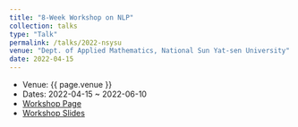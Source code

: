 ```yaml
---
title: "8-Week Workshop on NLP"
collection: talks
type: "Talk"
permalink: /talks/2022-nsysu
venue: "Dept. of Applied Mathematics, National Sun Yat-sen University"
date: 2022-04-15
---
```


- Venue: {{ page.venue }}
- Dates: 2022-04-15 ~ 2022-06-10
- [Workshop Page](https://howard-haowen.github.io/NLP-demos/nsysu_workshop)
- [Workshop Slides](https://hackmd.io/@howard-haowen/nsysu-workshop)